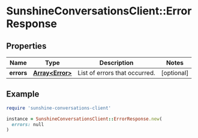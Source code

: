 # SunshineConversationsClient::ErrorResponse

## Properties

| Name | Type | Description | Notes |
| ---- | ---- | ----------- | ----- |
| **errors** | [**Array&lt;Error&gt;**](Error.md) | List of errors that occurred. | [optional] |

## Example

```ruby
require 'sunshine-conversations-client'

instance = SunshineConversationsClient::ErrorResponse.new(
  errors: null
)
```

